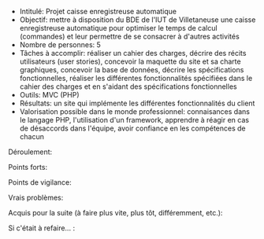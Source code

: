- Intitulé: Projet caisse enregistreuse automatique
- Objectif: mettre à disposition du BDE de l'IUT de Villetaneuse une caisse enregistreuse automatique pour optimiser le temps de calcul (commandes) et leur permettre de se consacrer à d'autres activités 
- Nombre de personnes: 5
- Tâches à accomplir: réaliser un cahier des charges, décrire des récits utilisateurs (user stories),  concevoir la maquette du site et sa charte graphiques, concevoir la base de données, décrire les spécifications fonctionnelles, réaliser les différentes fonctionnalités spécifiées dans le cahier des charges et en s'aidant des spécifications fonctionnelles
- Outils: MVC (PHP)
- Résultats: un site qui implémente les différentes fonctionnalités du client
- Valorisation possible dans le monde professionnel: connaisances dans le langage PHP, l'utilisation d'un framework, apprendre à réagir en cas de désaccords dans l'équipe, avoir confiance en les compétences de chacun

Déroulement: 

Points forts: 

Points de vigilance:

Vrais problèmes: 

Acquis pour la suite (à faire plus vite, plus tôt, différemment, etc.):

Si c'était à refaire... : 

